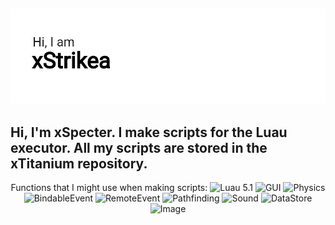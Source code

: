 ![Banner](image/banner.png)
---
Hi, I'm xSpecter. I make scripts for the Luau executor. All my scripts are stored in the xTitanium repository.
---
<div align="center">

Functions that I might use when making scripts:
![Luau 5.1](https://img.shields.io/badge/Luau-5.1-red?logo=lua)
![GUI](https://img.shields.io/badge/GUI-luau5.1-green?logo=lua)
![Physics](https://img.shields.io/badge/Physics-luau5.1-green?logo=lua)
![BindableEvent](https://img.shields.io/badge/BindableEvent-luau5.1-green?logo=lua)
![RemoteEvent](https://img.shields.io/badge/RemoteEvent-luau5.1-green?logo=lua)
![Pathfinding](https://img.shields.io/badge/Pathfinding-luau5.1-green?logo=lua)
![Sound](https://img.shields.io/badge/Sound-luau5.1-green?logo=lua)
![DataStore](https://img.shields.io/badge/DataStore-luau5.1-green?logo=lua)
![Image](https://img.shields.io/badge/Image-luau5.1-green?logo=lua)

</div>